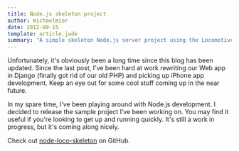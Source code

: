 ```yaml
---
title: Node.js skeleton project
author: michaelmior
date: 2012-09-15
template: article.jade
summary: "A simple skeleton Node.js server project using the Locomotive library."
---
```

Unfortunately, it's obviously been a long time since this blog has been updated.
Since the last post, I've been hard at work rewriting our Web app in Django (finally got rid of our old PHP) and picking up iPhone app development.
Keep an eye out for some cool stuff coming up in the near future.

In my spare time, I've been playing around with Node.js development.
I decided to release the sample project I’ve been working on.
You may find it useful if you're looking to get up and running quickly.
It's still a work in progress, but it's coming along nicely.

Check out [node-loco-skeleton](https://github.com/michaelmior/node-loco-skeleton) on GitHub.
